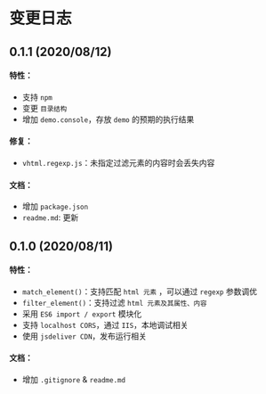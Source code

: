 # 变更日志

## 0.1.1 (2020/08/12)

#### 特性：

- 支持 `npm`
- 变更 `目录结构`
- 增加 `demo.console`，存放 `demo` 的预期的执行结果

#### 修复：

- `vhtml.regexp.js`：未指定过滤元素的内容时会丢失内容

#### 文档：

- 增加 `package.json`
- `readme.md`: 更新

## 0.1.0 (2020/08/11)

#### 特性：

- `match_element()`：支持匹配 `html 元素` ，可以通过 `regexp` 参数调优
- `filter_element()`：支持过滤 `html 元素及其属性、内容`
- 采用 `ES6 import / export` 模块化
- 支持 `localhost CORS`，通过 `IIS`，本地调试相关
- 使用 `jsdeliver CDN`，发布运行相关

#### 文档：

- 增加 `.gitignore` & `readme.md`
